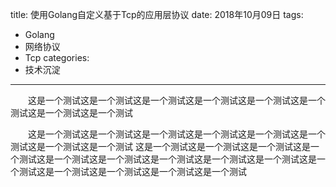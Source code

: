 title: 使用Golang自定义基于Tcp的应用层协议
date: 2018年10月09日
tags:
 - Golang
 - 网络协议
 - Tcp
categories:
 - 技术沉淀
---
&emsp;&emsp;这是一个测试这是一个测试这是一个测试这是一个测试这是一个测试这是一个测试这是一个测试这是一个测试<!-- more -->

&emsp;&emsp;这是一个测试这是一个测试这是一个测试这是一个测试这是一个测试这是一个测试这是一个测试这是一个测试
这是一个测试这是一个测试这是一个测试这是一个测试这是一个测试这是一个测试这是一个测试这是一个测试这是一个测试这是一个测试这是一个测试这是一个测试这是一个测试这是一个测试